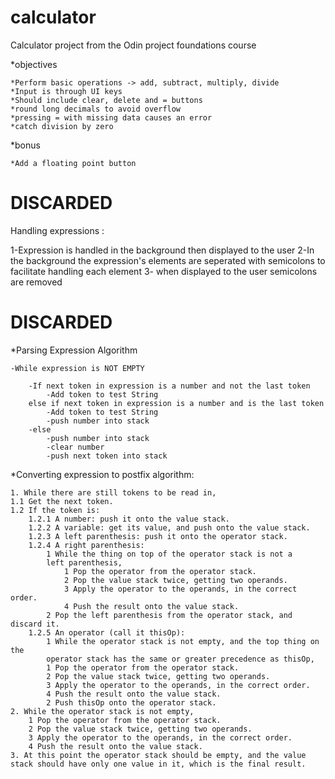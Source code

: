 # calculator
Calculator project from the Odin project foundations course

*objectives

    *Perform basic operations -> add, subtract, multiply, divide
    *Input is through UI keys
    *Should include clear, delete and = buttons
    *round long decimals to avoid overflow
    *pressing = with missing data causes an error
    *catch division by zero

*bonus

    *Add a floating point button


# DISCARDED 
Handling expressions :

1-Expression is handled in the background then displayed to the user
2-In the background the expression's elements are seperated with semicolons to facilitate handling each element
3- when displayed to the user semicolons are removed

# DISCARDED

*Parsing Expression Algorithm

    -While expression is NOT EMPTY

        -If next token in expression is a number and not the last token
            -Add token to test String
        else if next token in expression is a number and is the last token
            -Add token to test String
            -push number into stack
        -else
            -push number into stack
            -clear number
            -push next token into stack


*Converting expression to postfix algorithm:

    1. While there are still tokens to be read in,
    1.1 Get the next token.
    1.2 If the token is:
        1.2.1 A number: push it onto the value stack.
        1.2.2 A variable: get its value, and push onto the value stack.
        1.2.3 A left parenthesis: push it onto the operator stack.
        1.2.4 A right parenthesis:
            1 While the thing on top of the operator stack is not a 
            left parenthesis,
                1 Pop the operator from the operator stack.
                2 Pop the value stack twice, getting two operands.
                3 Apply the operator to the operands, in the correct order.
                4 Push the result onto the value stack.
            2 Pop the left parenthesis from the operator stack, and discard it.
        1.2.5 An operator (call it thisOp):
            1 While the operator stack is not empty, and the top thing on the
            operator stack has the same or greater precedence as thisOp,
            1 Pop the operator from the operator stack.
            2 Pop the value stack twice, getting two operands.
            3 Apply the operator to the operands, in the correct order.
            4 Push the result onto the value stack.
            2 Push thisOp onto the operator stack.
    2. While the operator stack is not empty,
        1 Pop the operator from the operator stack.
        2 Pop the value stack twice, getting two operands.
        3 Apply the operator to the operands, in the correct order.
        4 Push the result onto the value stack.
    3. At this point the operator stack should be empty, and the value
    stack should have only one value in it, which is the final result.